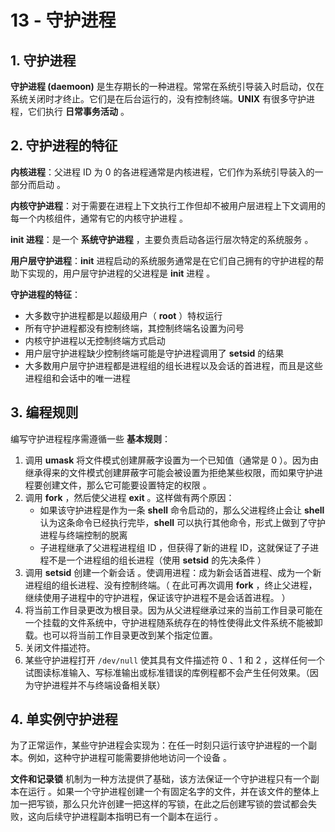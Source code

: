 # 13 - 守护进程

## 1. 守护进程

**守护进程 (daemoon)** 是生存期长的一种进程。常常在系统引导装入时启动，仅在系统关闭时才终止。它们是在后台运行的，没有控制终端。**UNIX** 有很多守护进程，它们执行 **日常事务活动** 。

## 2. 守护进程的特征

**内核进程**：父进程 ID 为 $0$ 的各进程通常是内核进程，它们作为系统引导装入的一部分而启动 。

**内核守护进程**：对于需要在进程上下文执行工作但却不被用户层进程上下文调用的每一个内核组件，通常有它的内核守护进程 。

**init 进程**：是一个 **系统守护进程** ，主要负责启动各运行层次特定的系统服务 。

**用户层守护进程**：**init** 进程启动的系统服务通常是在它们自己拥有的守护进程的帮助下实现的，用户层守护进程的父进程是 **init** 进程 。

**守护进程的特征**：

- 大多数守护进程都是以超级用户（ **root** ）特权运行
- 所有守护进程都没有控制终端，其控制终端名设置为问号
- 内核守护进程以无控制终端方式启动
- 用户层守护进程缺少控制终端可能是守护进程调用了 **setsid** 的结果
- 大多数用户层守护进程都是进程组的组长进程以及会话的首进程，而且是这些进程组和会话中的唯一进程

## 3. 编程规则

编写守护进程程序需遵循一些 **基本规则**：

1. 调用 **umask** 将文件模式创建屏蔽字设置为一个已知值（通常是 $0$ ）。因为由继承得来的文件模式创建屏蔽字可能会被设置为拒绝某些权限，而如果守护进程要创建文件，那么它可能要设置特定的权限 。
2. 调用 **fork** ，然后使父进程 **exit** 。这样做有两个原因：
   - 如果该守护进程是作为一条 **shell** 命令启动的，那么父进程终止会让 **shell** 认为这条命令已经执行完毕，**shell** 可以执行其他命令，形式上做到了守护进程与终端控制的脱离
   - 子进程继承了父进程进程组 ID ，但获得了新的进程 ID，这就保证了子进程不是一个进程组的组长进程（使用 **setsid** 的先决条件 ）
3. 调用 **setsid** 创建一个新会话 。使调用进程：成为新会话首进程、成为一个新进程组的组长进程、没有控制终端。（ 在此可再次调用 **fork** ，终止父进程，继续使用子进程中的守护进程，保证该守护进程不是会话首进程。 ）
4. 将当前工作目录更改为根目录。因为从父进程继承过来的当前工作目录可能在一个挂载的文件系统中，守护进程随系统存在的特性使得此文件系统不能被卸载。也可以将当前工作目录更改到某个指定位置。
5. 关闭文件描述符。
6. 某些守护进程打开 `/dev/null` 使其具有文件描述符 $0$ 、$1$ 和 $2$ ，这样任何一个试图读标准输入、写标准输出或标准错误的库例程都不会产生任何效果。（因为守护进程并不与终端设备相关联）

## 4. 单实例守护进程

为了正常运作，某些守护进程会实现为：在任一时刻只运行该守护进程的一个副本。例如，这种守护进程可能需要排他地访问一个设备 。

**文件和记录锁** 机制为一种方法提供了基础，该方法保证一个守护进程只有一个副本在运行 。如果一个守护进程创建一个有固定名字的文件，并在该文件的整体上加一把写锁，那么只允许创建一把这样的写锁，在此之后创建写锁的尝试都会失败，这向后续守护进程副本指明已有一个副本在运行 。



















